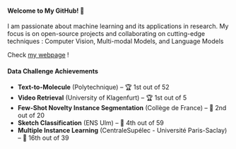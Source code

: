 #### Welcome to My GitHub! 👋

I am passionate about machine learning and its applications in research. My focus is on open-source projects and collaborating on cutting-edge techniques : Computer Vision, Multi-modal Models, and Language Models

Check [my webpage](https://b-ptiste.github.io/) !

#### Data Challenge Achievements

- **Text-to-Molecule** (Polytechnique) – 🏆 1st out of 52
- **Video Retrieval** (University of Klagenfurt) – 🏆 1st out of 5
- **Few-Shot Novelty Instance Segmentation** (Collège de France) – 🥈 2nd out of 20
- **Sketch Classification** (ENS Ulm) – 🏅 4th out of 59
- **Multiple Instance Learning** (CentraleSupélec - Université Paris-Saclay) – 🏅 16th out of 39
